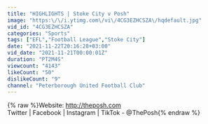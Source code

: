 ```yaml
---
title: "HIGHLIGHTS | Stoke City v Posh"
image: "https:\/\/i.ytimg.com\/vi\/4CG3EZHCSZA\/hqdefault.jpg"
vid_id: "4CG3EZHCSZA"
categories: "Sports"
tags: ["EFL","Football League","Stoke City"]
date: "2021-11-22T20:16:28+03:00"
vid_date: "2021-11-21T00:00:01Z"
duration: "PT2M4S"
viewcount: "4143"
likeCount: "50"
dislikeCount: "9"
channel: "Peterborough United Football Club"
---
```

{% raw %}Website: <a rel="nofollow" target="blank" href="http://theposh.com">http://theposh.com</a><br />Twitter | Facebook | Instagram | TikTok - @ThePosh{% endraw %}

